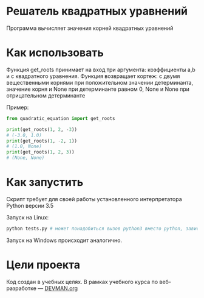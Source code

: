 # Решатель квадратных уравнений

Программа вычисляет значения корней квадратных уравнений

# Как использовать

Функция get_roots принимает на вход три аргумента: коэффициенты a,b и c квадратного уравнения. Функция возвращает кортеж: с двумя вещественными корнями при положительном значении детерминанта, значение корня и None при детерминанте равном 0, None и None при отрицательном детерминанте

Пример:
```python
from quadratic_equation import get_roots

print(get_roots(1, 2, -3))
# (-3.0, 1.0)
print(get_roots(1, -2, 1))
# (1.0, None)
print(get_roots(1, 2, 3))
# (None, None)
```

# Как запустить

Скрипт требует для своей работы установленного интерпретатора Python версии 3.5

Запуск на Linux:

```bash
python tests.py # может понадобиться вызов python3 вместо python, зависит от настроек операционной системы
```

Запуск на Windows происходит аналогично.

# Цели проекта

Код создан в учебных целях. В рамках учебного курса по веб-разработке ― [DEVMAN.org](https://devman.org)
